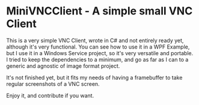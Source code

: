 # MiniVNCClient - A simple small VNC Client

This is a very simple VNC Client, wrote in C# and not entirely ready yet, although it's very functional. You can see how to use it in a WPF Example, but I use it in a Windows Service project, so it's very versatile and portable. I tried to keep the dependencies to a minimum, and go as far as I can to a generic and agnostic of image format project.

It's not finished yet, but it fits my needs of having a framebuffer to take regular screenshots of a VNC screen.

Enjoy it, and contribute if you want.
